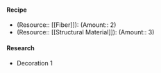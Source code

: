 #### Recipe
- (Resource:: [[Fiber]]): (Amount:: 2)
- (Resource:: [[Structural Material]]): (Amount:: 3)

#### Research
- Decoration 1